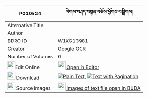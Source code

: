 |P010524|ལེགས་བཤད་བསྟན་བཅོས་ཕྱོགས་བསྒྲིགས། 
| --- | --- 
|Alternative Title |
|Author | 
|BDRC ID | W1KG13981
|Creator | Google OCR
|Number of Volumes| 6
|<img width="25" src="https://img.icons8.com/color/25/000000/edit-property.png">Edit Online| [<img width="25" src="https://avatars.githubusercontent.com/u/45091458?s=200&v=4"> Open in Editor](http://editor.openpecha.org/P010524)
|<img width="25" src="https://img.icons8.com/fluent/48/000000/download-2.png"/>  Download | [![](https://img.icons8.com/color/20/000000/txt.png)Plain Text](https://github.com/Openpecha/P010524/releases/download/v1/lekshe_tencho_chok_drik_plain_P010524.zip), [![](https://img.icons8.com/color/20/000000/txt.png)Text with Pagination](https://github.com/Openpecha/P010524/releases/download/v1/lekshe_tencho_chok_drik_pages_P010524.zip)
|<img width="25" src="https://img.icons8.com/plasticine/100/000000/pictures-folder.png"/>  Source Images | [<img width="25" src="https://library.bdrc.io/icons/BUDA-small.svg"> Images of text file open in BUDA](https://library.bdrc.io/show/bdr:W1KG13981)